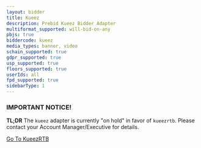 ```yaml
---
layout: bidder
title: Kueez
description: Prebid Kueez Bidder Adapter
multiformat_supported: will-bid-on-any
pbjs: true
biddercode: kueez
media_types: banner, video
schain_supported: true
gdpr_supported: true
usp_supported: true
floors_supported: true
userIds: all
fpd_supported: true
sidebarType: 1
---
```


### IMPORTANT NOTICE!
**TL;DR**
The `kueez` adapter is currently "on hold" in favor of `kueezrtb`.
Please contact your Account Manager/Executive for details.

<a href="./kueezrtb.html">Go To KueezRTB</a>
